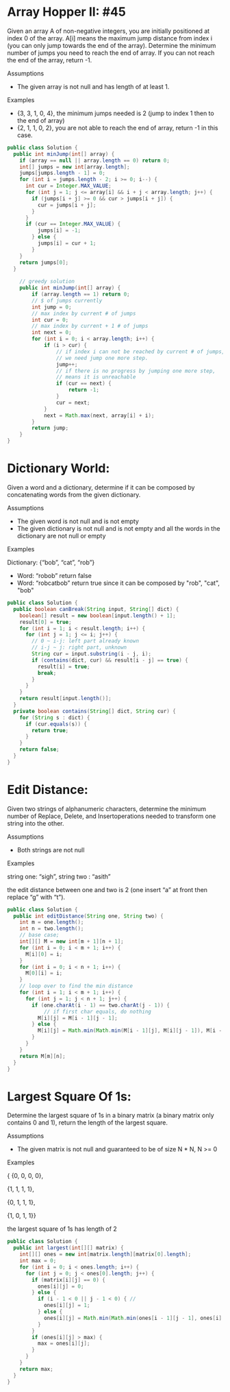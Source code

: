 Array Hopper II: \#45
=====================

Given an array A of non-negative integers, you are initially positioned at index 0 of the array. A[i] means the maximum jump distance from index i (you can only jump towards the end of the array). Determine the minimum number of jumps you need to reach the end of array. If you can not reach the end of the array, return -1.

Assumptions

* The given array is not null and has length of at least 1.

Examples

* {3, 3, 1, 0, 4}, the minimum jumps needed is 2 (jump to index 1 then to the end of array)
* {2, 1, 1, 0, 2}, you are not able to reach the end of array, return -1 in this case.

```java
public class Solution {
  public int minJump(int[] array) {
    if (array == null || array.length == 0) return 0;
    int[] jumps = new int[array.length];
    jumps[jumps.length - 1] = 0;
    for (int i = jumps.length - 2; i >= 0; i--) {
      int cur = Integer.MAX_VALUE;
      for (int j = 1; j <= array[i] && i + j < array.length; j++) {
        if (jumps[i + j] >= 0 && cur > jumps[i + j]) {
          cur = jumps[i + j];
        }
      }
      if (cur == Integer.MAX_VALUE) {
          jumps[i] = -1;
        } else {
          jumps[i] = cur + 1;
        }
    }
    return jumps[0];
  }
    
    // greedy solution
    public int minJump(int[] array) {
        if (array.length == 1) return 0;
        // $ of jumps currently
        int jump = 0;
        // max index by current # of jumps
        int cur = 0;
        // max index by current + 1 # of jumps
        int next = 0;
        for (int i = 0; i < array.length; i++) {
            if (i > cur) {
                // if index i can not be reached by current # of jumps,
                // we need jump one more step.
                jump++;
                // if there is no progress by jumping one more step,
                // means it is unreachable
                if (cur == next) {
                    return -1;
                }
                cur = next;
            }
            next = Math.max(next, array[i] + i);
        }
        return jump;
    }
}

```

Dictionary World:
=================

Given a word and a dictionary, determine if it can be composed by concatenating words from the given dictionary.

Assumptions

* The given word is not null and is not empty
* The given dictionary is not null and is not empty and all the words in the dictionary are not null or empty

Examples

Dictionary: {“bob”, “cat”, “rob”}

* Word: “robob” return false
* Word: “robcatbob” return true since it can be composed by "rob", "cat", "bob"

```java
public class Solution {
  public boolean canBreak(String input, String[] dict) {
    boolean[] result = new boolean[input.length() + 1];
    result[0] = true;
    for (int i = 1; i < result.length; i++) {
      for (int j = 1; j <= i; j++) {
        // 0 ~ i-j: left part already known
        // i-j ~ j: right part, unknown
        String cur = input.substring(i - j, i);
        if (contains(dict, cur) && result[i - j] == true) {
          result[i] = true;
          break;
        }
      }
    }
    return result[input.length()];
  }
  private boolean contains(String[] dict, String cur) {
    for (String s : dict) {
      if (cur.equals(s)) {
        return true;
      }
    }
    return false;
  }
}

```

Edit Distance:
==============

Given two strings of alphanumeric characters, determine the minimum number of Replace, Delete, and Insertoperations needed to transform one string into the other.

Assumptions

* Both strings are not null

Examples

string one: “sigh”, string two : “asith”

the edit distance between one and two is 2 (one insert “a” at front then replace “g” with “t”).

```java
public class Solution {
  public int editDistance(String one, String two) {
    int m = one.length();
    int n = two.length();
    // base case;
    int[][] M = new int[m + 1][n + 1];
    for (int i = 0; i < m + 1; i++) {
      M[i][0] = i;
    }
    for (int i = 0; i < n + 1; i++) {
      M[0][i] = i;
    }
    // loop over to find the min distance
    for (int i = 1; i < m + 1; i++) {
      for (int j = 1; j < n + 1; j++) {
        if (one.charAt(i - 1) == two.charAt(j - 1)) {
            // if first char equals, do nothing
          M[i][j] = M[i - 1][j - 1];
        } else {
          M[i][j] = Math.min(Math.min(M[i - 1][j], M[i][j - 1]), M[i - 1][j - 1]) + 1;
        }
      }
    }
    return M[m][n];
  }
}

```

Largest Square Of 1s:
=====================

Determine the largest square of 1s in a binary matrix (a binary matrix only contains 0 and 1), return the length of the largest square.

Assumptions

* The given matrix is not null and guaranteed to be of size N \* N, N \>= 0

Examples

{ {0, 0, 0, 0},

 {1, 1, 1, 1},

 {0, 1, 1, 1},

 {1, 0, 1, 1}}

the largest square of 1s has length of 2

```java
public class Solution {
  public int largest(int[][] matrix) {
    int[][] ones = new int[matrix.length][matrix[0].length];
    int max = 0;
    for (int i = 0; i < ones.length; i++) {
      for (int j = 0; j < ones[0].length; j++) {
        if (matrix[i][j] == 0) {
          ones[i][j] = 0;
        } else {
          if (i - 1 < 0 || j - 1 < 0) { //
            ones[i][j] = 1;
          } else {
            ones[i][j] = Math.min(Math.min(ones[i - 1][j - 1], ones[i][j - 1]), ones[i - 1][j]) + 1;
          }
        }
        if (ones[i][j] > max) {
          max = ones[i][j];
        }
      }
    }
    return max;
  }
}

```

